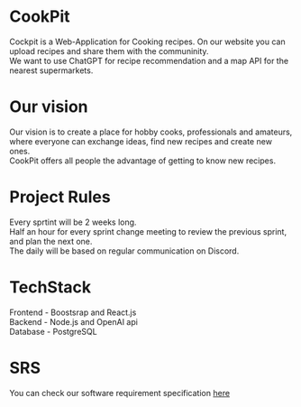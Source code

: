 # CookPit 

Cockpit is a Web-Application for Cooking recipes. On our website you can upload recipes and share them with the communinity. <br>
We want to use ChatGPT for recipe recommendation and a map API for the nearest supermarkets.

# Our vision

Our vision is to create a place for hobby cooks, professionals and amateurs, where everyone can exchange ideas, find new recipes and create new ones. <br>
CookPit offers all people the advantage of getting to know new recipes.

# Project Rules

Every sprtint will be 2 weeks long. <br>
Half an hour for every sprint change meeting to review the previous sprint, and plan the next one. <br>
The daily will be based on regular communication on Discord. <br>

# TechStack

Frontend - Boostsrap and React.js <br>
Backend - Node.js and OpenAI api <br>
Database - PostgreSQL

# SRS

You can check our software requirement specification [here](https://github.com/SE-TINF22B6/CookPit/blob/main/Docs/srs.md)
